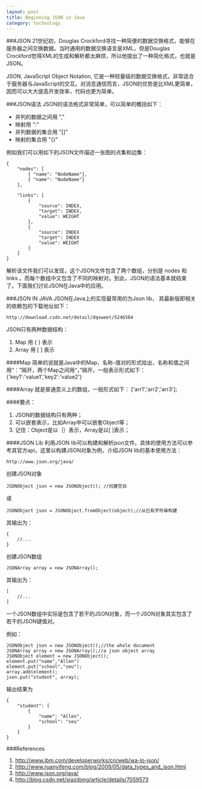 ```yaml
---
layout: post
title: Beginning JSON in Java
category: technology
---
```


###JSON
21世纪初，Douglas Crockford寻找一种简便的数据交换格式，能够在服务器之间交换数据。当时通用的数据交换语言是XML，但是Douglas Crockford觉得XML的生成和解析都太麻烦，所以他提出了一种简化格式，也就是JSON。

JSON, JavaScript Object Notation, 它是一种轻量级的数据交换格式，非常适合于服务器与JavaScript的交互。对消息通信而言，JSON的优势是比XML更简单，因而可以大大提高开发效率，代码也更为简单。

###JSON语法
JSON的语法格式非常简单，可以简单的概括如下：

- 并列的数据之间用	","
- 映射用				":"
- 并列数据的集合用	"[]"
- 映射的集合用		"{}"

例如我们可以用如下的JSON文件描述一张图的点集和边集：
	
	{
		"nodes": [
			{ "name": "NodeName"},
			{ "name": "NodeName"}
		],
		
		"links": [
			{
				"source": INDEX,
				"target": INDEX,
				"value": WEIGHT
			},
			{
				"source": INDEX
				"target": INDEX
				"value": WEIGHT
			}	
		]
	}

解析该文件我们可以发现，这个JSON文件包含了两个数组，分别是 nodes 和 links 。而每个数组中又包含了不同的映射对。到此，JSON的语法基本就结束了。下面我们讨论JSON在Java中的应用。

###JSON IN JAVA
JSON在Java上的实现最常用的为Json lib， 其最新版即相关的依赖包的下载地址如下：
	
	http://download.csdn.net/detail/dqsweet/5246564

JSON只有两种数据结构：

1. Map  用 { } 表示
2. Array 用 [ ] 表示

####Map
简单的说就是Java中的Map，名称-值对的形式给出，名称和值之间用“：”隔开，两个Map之间用“，”隔开，一般表示形式如下：
{'key1':'value1','key2':'value2'}


####Array
就是普通意义上的数组，一般形式如下：
['arr1','arr2','arr3'];

####要点：

1. JSON的数据结构只有两种；
2. 可以嵌套表示，比如Array中可以嵌套Object等；
3. 记住：Object是以｛｝表示，Array是以[  ]表示；

####JSON Lib
利用JSON lib可以构建和解析json文件。具体的使用方法可以参考其官方api，这里以构建JSON对象为例，介绍JSON lib的基本使用方法：
	
	http://www.json.org/java/

创建JSON对象

	JSONObject json = new JSONObject();	//创建空白

或
	
	JSONObject json = JSONObject.fromObject(object);//从已有字符串构建

其输出为：
	
	{
		//...
	}

创建JSON数组
	
	JSONArray array = new JSONArray();

其输出为：
	
	[
		//...
	]

一个JSON数组中实际是包含了若干的JSON对象，而一个JSON对象其实包含了若干的JSON键值对。

例如：
	
	JSONObject json = new JSONObject();//the whole document	
	JSONArray array = new JSONArray();//a json object array
	JSONObject element = new JSONObject();
	element.put("name","Allen")
	element.put("school","seu");
	array.add(element);
	json.put("student", array);

输出结果为
	
	{
		"student": [
			{
				"name": "Allen",
				"school": "seu"
			}
		]
	}

###References

1. http://www.ibm.com/developerworks/cn/web/wa-lo-json/
2. http://www.ruanyifeng.com/blog/2009/05/data_types_and_json.html
3. http://www.json.org/java/
4. http://blog.csdn.net/xiazdong/article/details/7059573
